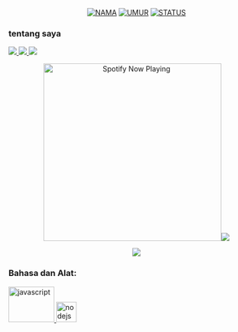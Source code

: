 <p align="center">
  
</p>

<p align="center">
<a href="https://github.com/Mrzaa391/MirzaAzib788"><img title="NAMA" src="https://img.shields.io/badge/NAMA-Mirza-yellow.svg?style=for-the-badge&logo=github"></a>
<a href="https://github.com/MirzaAzib788/MirzaAzib788"><img title="UMUR" src="https://img.shields.io/badge/UMUR-14-orange.svg?style=for-the-badge&logo=github"></a>
<a href="https://github.com/MirzaAzib788/MirzaAzib788"><img title="STATUS" src="https://img.shields.io/badge/STATUS-Pelajar-red.svg?style=for-the-badge&logo=github"></a>
</p>

### tentang saya

<a href="https://wa.me/6289690735612"><img src="https://img.shields.io/badge/wangsaff-25D366?style=for-the-badge&logo=whatsapp&logoColor=white" />
<a href="https://instagram.com/mrzaa_0"><img src="https://img.shields.io/badge/Igeh-E4405F?style=for-the-badge&logo=instagram&logoColor=white"/>
<a href="https://t.me/ERROR4022"><img src="https://img.shields.io/badge/Telegram-%230088cc.svg?&style=for-the-badge&logo=telegram&logoColor=white" /> <br>

<p align="center">
  <a href="https://open.spotify.com/user/nf3xjkwb8gsuq2b0t8bimjt58" target="_blank"><img src="https://now-playing-on-spotify.vercel.app/api/spotify" alt="Spotify Now Playing" width="350fmt/a>
</p>

<p align="center"><a href="https://github.com/Zayenzz"><img src="https://github-readme-stats.vercel.app/api?username=MirzaAzib788&show_icons=true&theme =radikal"></a></p>
<p align="center"><a href="https://github.com/Zayenzz"><img src="https://github-readme-stats.vercel.app/api/top-langs/? username=MirzaAzib788&theme=radical&layout=compact"></a></p>

<h3 align="left">Bahasa dan Alat:</h3>

<p align="left"> <a href="https://developer.mozilla.org/en-US/docs/Web/JavaScript" target="_blank"> <img src="https://img.shields.io/badge/-JavaScript-black?style=flat-square&logo=javascript" alt="javascript" width="90" height="70"/> </a> <a href="https://nodejs.org" target="_blank"> <img src="https://img.shields.io/badge/-Node.js-black?style=flat-square&logo=Node.js" alt="nodejs" width="40" height
